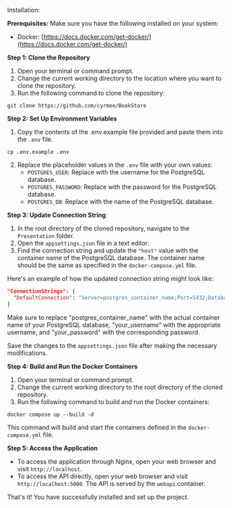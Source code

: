 Installation:

**Prerequisites:**
Make sure you have the following installed on your system:
- Docker: [https://docs.docker.com/get-docker/](https://docs.docker.com/get-docker/)

**Step 1: Clone the Repository**
1. Open your terminal or command prompt.
2. Change the current working directory to the location where you want to clone the repository.
3. Run the following command to clone the repository:

```shell
git clone https://github.com/cyrmee/BookStore
```

**Step 2: Set Up Environment Variables**
1. Copy the contents of the .env.example file provided and paste them into the `.env` file.
```shell
cp .env.example .env
``` 
2. Replace the placeholder values in the `.env` file with your own values:
   - `POSTGRES_USER`: Replace with the username for the PostgreSQL database.
   - `POSTGRES_PASSWORD`: Replace with the password for the PostgreSQL database.
   - `POSTGRES_DB`: Replace with the name of the PostgreSQL database.

**Step 3: Update Connection String**
1. In the root directory of the cloned repository, navigate to the `Presentation` folder.
2. Open the `appsettings.json` file in a text editor.
3. Find the connection string and update the `"host"` value with the container name of the PostgreSQL database. The container name should be the same as specified in the `docker-compose.yml` file.

Here's an example of how the updated connection string might look like:

```json
"ConnectionStrings": {
  "DefaultConnection": "Server=postgres_container_name;Port=5432;Database=bookstore_db;User Id=your_username;Password=your_password;"
}
```

Make sure to replace "postgres_container_name" with the actual container name of your PostgreSQL database, "your_username" with the appropriate username, and "your_password" with the corresponding password.

Save the changes to the `appsettings.json` file after making the necessary modifications.

**Step 4: Build and Run the Docker Containers**
1. Open your terminal or command prompt.
2. Change the current working directory to the root directory of the cloned repository.
3. Run the following command to build and run the Docker containers:

```shell
docker compose up --build -d
```

This command will build and start the containers defined in the `docker-compose.yml` file.

**Step 5: Access the Application**
- To access the application through Nginx, open your web browser and visit `http://localhost`.
- To access the API directly, open your web browser and visit `http://localhost:5000`. The API is served by the `webapi` container.

That's it! You have successfully installed and set up the project.
